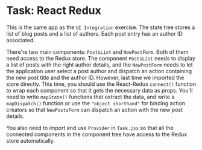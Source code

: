 
# Task: React Redux

This is the same app as the `UI Integration` exercise. The state tree stores a list of blog posts and a list of authors.
Each post entry has an author ID associated.

There're two main components: `PostsList` and `NewPostForm`. Both of them need access to the Redux store.
The component `PostsList` needs to display a list of posts with the right author details,
and the `NewPostForm` needs to let the application user select a post author and dispatch an action containing the new post title and the author ID.
However, last time we imported the store directly. This time, you should use the React-Redux `connect()` function
to wrap each component so that it gets the necessary data as props. You'll need to write `mapState()` functions that extract the data,
and write a `mapDispatch()` function or use the `"object shorthand"` for binding action creators so that `NewPostsForm` can dispatch an action with the new post details.

You also need to import and use `Provider` in `Task.jsx` so that all the connected components in the component tree have access to the Redux store automatically.
